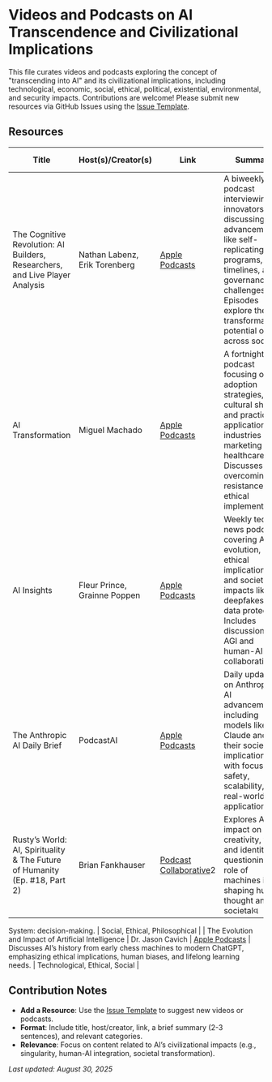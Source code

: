 # Videos and Podcasts on AI Transcendence and Civilizational Implications

This file curates videos and podcasts exploring the concept of "transcending into AI" and its civilizational implications, including technological, economic, social, ethical, political, existential, environmental, and security impacts. Contributions are welcome! Please submit new resources via GitHub Issues using the [Issue Template](../contrib/issue_template.md).

## Resources

| Title | Host(s)/Creator(s) | Link | Summary | Relevant Categories |
|-------|--------------------|------|---------|--------------------|
| The Cognitive Revolution: AI Builders, Researchers, and Live Player Analysis | Nathan Labenz, Erik Torenberg | [Apple Podcasts](https://podcasts.apple.com/us/podcast/the-cognitive-revolution-ai-builders/id1663595888) | A biweekly podcast interviewing AI innovators, discussing advancements like self-replicating programs, AGI timelines, and governance challenges. Episodes explore the transformative potential of AI across society. | Technological, Existential, Governance |
| AI Transformation | Miguel Machado | [Apple Podcasts](https://podcasts.apple.com/us/podcast/ai-transformation/id1780298318) | A fortnightly podcast focusing on AI adoption strategies, cultural shifts, and practical applications in industries like marketing and healthcare. Discusses overcoming resistance and ethical implementation. | Economic, Social, Ethical |
| AI Insights | Fleur Prince, Grainne Poppen | [Apple Podcasts](https://podcasts.apple.com/us/podcast/ai-insights/id1770103476) | Weekly tech news podcast covering AI evolution, ethical implications, and societal impacts like deepfakes and data protection. Includes discussions on AGI and human-AI collaboration. | Ethical, Social, Technological |
| The Anthropic AI Daily Brief | PodcastAI | [Apple Podcasts](https://podcasts.apple.com/us/podcast/the-anthropic-ai-daily-brief/id1784290225) | Daily updates on Anthropic’s AI advancements, including models like Claude and their societal implications, with focus on safety, scalability, and real-world applications. | Technological, Governance, Ethical |
| Rusty’s World: AI, Spirituality & The Future of Humanity (Ep. #18, Part 2) | Brian Fankhauser | [Podcast Collaborative](https://thepodcastcollaborative.com)2 | Explores AI’s impact on creativity, trust, and identity, questioning the role of machines in shaping human thought and societalવ

System: decision-making. | Social, Ethical, Philosophical |
| The Evolution and Impact of Artificial Intelligence | Dr. Jason Cavich | [Apple Podcasts](https://podcasts.apple.com/us/podcast/the-evolution-and-impact-of-artificial-intelligence/id1750038136) | Discusses AI’s history from early chess machines to modern ChatGPT, emphasizing ethical implications, human biases, and lifelong learning needs. | Technological, Ethical, Social |

## Contribution Notes
- **Add a Resource**: Use the [Issue Template](../contrib/issue_template.md) to suggest new videos or podcasts.
- **Format**: Include title, host/creator, link, a brief summary (2-3 sentences), and relevant categories.
- **Relevance**: Focus on content related to AI’s civilizational impacts (e.g., singularity, human-AI integration, societal transformation).

*Last updated: August 30, 2025*